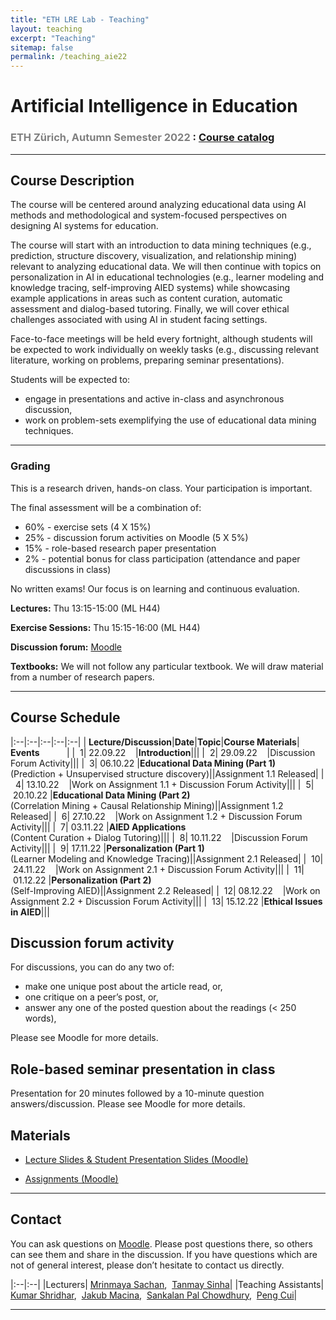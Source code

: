 ```yaml
---
title: "ETH LRE Lab - Teaching"
layout: teaching
excerpt: "Teaching"
sitemap: false
permalink: /teaching_aie22
---
```


# Artificial Intelligence in Education
### <font color=gray>ETH Zürich, Autumn Semester 2022 </font>: [Course catalog](http://www.vvz.ethz.ch/Vorlesungsverzeichnis/lerneinheit.view?semkez=2022W&ansicht=LERNMATERIALIEN&lerneinheitId=162761&lang=en)

___

## Course Description
The course will be centered around analyzing educational data using AI methods and methodological and system-focused perspectives on designing AI systems for education.

The course will start with an introduction to data mining techniques  (e.g., prediction, structure discovery, visualization, and relationship mining) relevant to analyzing educational data. We will then continue with topics on personalization in AI in educational technologies (e.g., learner modeling and knowledge tracing, self-improving AIED systems) while showcasing example applications in areas such as content curation, automatic assessment and dialog-based tutoring. Finally, we will cover ethical challenges associated with using AI in student facing settings.

Face-to-face meetings will be held every fortnight, although students will be expected to work individually on weekly tasks (e.g., discussing relevant literature, working on problems, preparing seminar presentations).

Students will be expected to:
- engage in presentations and active in-class and asynchronous discussion, 
- work on problem-sets exemplifying the use of educational data mining techniques.

___

### **Grading**
This is a research driven, hands-on class. Your participation is important.

The final assessment will be a combination of: 
- 60% - exercise sets (4 X 15%)
- 25% - discussion forum activities on Moodle (5 X 5%)
- 15% - role-based research paper presentation
- 2% - potential bonus for class participation (attendance and paper discussions in class)

No written exams! Our focus is on learning and continuous evaluation.

<!-- classroom participation, graded exercises, research paper presentation and the project. There will be 3 exercise sets which will be a mix of theoretical and implementation problems. Exercises will be released roughly every 4 weeks, and will total to 40% of your grade. Classroom participation (writing class presentation summaries and discussion forum participation) will account for 20% of the grade. Research paper presentation will account for 10% of the grade and the project will account of the rest of the grade (30%). There will be no written exams. -->

**Lectures:** Thu 13:15-15:00 (ML H44)

**Exercise Sessions:**  Thu 15:15-16:00 (ML H44)

**Discussion forum:** [Moodle](https://moodle-app2.let.ethz.ch/course/view.php?id=17844)

**Textbooks:**
We will not follow any particular textbook. We will draw material from a number of research papers.

<!-- ## News
**15.09.21**    Class website is online! -->

___

## Course Schedule

|:--|:--|:--|:--|:--|
|&nbsp;<b>Lecture/Discussion</b>|<b>Date</b>|<b>Topic</b>|<b>Course Materials</b>| <b>Events</b> &nbsp;&nbsp;&nbsp;&nbsp;&nbsp;&nbsp;&nbsp;&nbsp;&nbsp;&nbsp;|
|&nbsp;&nbsp;1|&nbsp;22.09.22&nbsp;&nbsp;&nbsp;&nbsp;|<b>Introduction</b>|||
|&nbsp;&nbsp;2|&nbsp;29.09.22&nbsp;&nbsp;&nbsp;&nbsp;|Discussion Forum Activity|||
|&nbsp;&nbsp;3|&nbsp;06.10.22&nbsp;|<b>Educational Data Mining (Part 1)</b><br>(Prediction + Unsupervised structure discovery)||Assignment 1.1 Released|
|&nbsp;&nbsp;4|&nbsp;13.10.22&nbsp;&nbsp;&nbsp;&nbsp;|Work on Assignment 1.1 + Discussion Forum Activity|||
|&nbsp;&nbsp;5|&nbsp;20.10.22&nbsp;|<b>Educational Data Mining (Part 2)</b><br>(Correlation Mining + Causal Relationship Mining)||Assignment 1.2 Released|
|&nbsp;&nbsp;6|&nbsp;27.10.22&nbsp;&nbsp;&nbsp;&nbsp;|Work on Assignment 1.2 + Discussion Forum Activity|||
|&nbsp;&nbsp;7|&nbsp;03.11.22&nbsp;|<b>AIED Applications</b><br>(Content Curation + Dialog Tutoring)|||
|&nbsp;&nbsp;8|&nbsp;10.11.22&nbsp;&nbsp;&nbsp;&nbsp;|Discussion Forum Activity|||
|&nbsp;&nbsp;9|&nbsp;17.11.22&nbsp;|<b>Personalization (Part 1)</b><br>(Learner Modeling and Knowledge Tracing)||Assignment 2.1 Released|
|&nbsp;&nbsp;10|&nbsp;24.11.22&nbsp;&nbsp;&nbsp;&nbsp;|Work on Assignment 2.1 + Discussion Forum Activity|||
|&nbsp;&nbsp;11|&nbsp;01.12.22&nbsp;|<b>Personalization (Part 2)</b><br>(Self-Improving AIED)||Assignment 2.2 Released|
|&nbsp;&nbsp;12|&nbsp;08.12.22&nbsp;&nbsp;&nbsp;&nbsp;|Work on Assignment 2.2 + Discussion Forum Activity|||
|&nbsp;&nbsp;13|&nbsp;15.12.22&nbsp;|<b>Ethical Issues in AIED</b>|||



## Discussion forum activity

For discussions, you can do any two of:
- make one unique post about the article read, or,
- one critique on a peer’s post, or,
- answer any one of the  posted question about the readings (< 250 words),

Please see Moodle for more details.


## Role-based seminar presentation in class

Presentation for 20 minutes followed by a 10-minute question answers/discussion. Please see Moodle for more details.

<!-- ## Course Project

The goal is to explore an interesting problem in AIED in the context of a real-world data set. If you have a theoretical project, come chat with us. Projects should be done in teams of three students.

-   [Project Guidelines](https://docs.google.com/document/d/1zKx_P8KdGYjp06Jm92QIsn0IRewpHDBzPETuB9GZaD0) -->

## Materials
-   [Lecture Slides & Student Presentation Slides (Moodle)](https://moodle-app2.let.ethz.ch/)

-   [Assignments (Moodle)](https://moodle-app2.let.ethz.ch/)

___

## Contact

You can ask questions on [Moodle](https://moodle-app2.let.ethz.ch/course/view.php?id=17844). Please post questions there, so others can see them and share in the discussion. If you have questions which are not of general interest, please don’t hesitate to contact us directly.

|:--|:--|
|Lecturers| [Mrinmaya Sachan](http://www.mrinmaya.io/),&nbsp; [Tanmay Sinha](mailto:tanmay.sinha@gess.ethz.ch)|
|Teaching Assistants| [Kumar Shridhar](mailto:shridhar.kumar@inf.ethz.ch),&nbsp; [Jakub Macina](mailto:jakub.macina@inf.ethz.ch),&nbsp; [Sankalan Pal Chowdhury](mailto:sankalan.story@gmail.com),&nbsp; [Peng Cui](mailto:pencui@inf.ethz.ch)|

___
